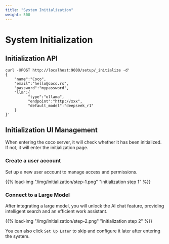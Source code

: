 ```yaml
---
title: "System Initialization"
weight: 500
---
```


# System Initialization

## Initialization API
```
curl -XPOST http://localhost:9000/setup/_initialize -d'
{
	"name":"Coco",
	"email":"hello@coco.rs",
	"password":"mypassword",
	"llm":{
		  "type":"ollama",
		  "endpoint":"http://xxx",
		  "default_model":"deepseek_r1"
	}
}'
```

## Initialization UI Management

When entering the coco server, it will check whether it has been initialized. If not, it will enter the initialization page.

### Create a user account

Set up a new user account to manage access and permissions.

{{% load-img "/img/initialization/step-1.png" "initialization step 1" %}}

### Connect to a Large Model

After integrating a large model, you will unlock the AI chat feature, providing intelligent search and an efficient work assistant.

{{% load-img "/img/initialization/step-2.png" "initialization step 2" %}}

You can also click `Set Up Later` to skip and configure it later after entering the system.

